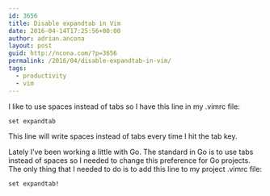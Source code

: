 ```yaml
---
id: 3656
title: Disable expandtab in Vim
date: 2016-04-14T17:25:56+00:00
author: adrian.ancona
layout: post
guid: http://ncona.com/?p=3656
permalink: /2016/04/disable-expandtab-in-vim/
tags:
  - productivity
  - vim
---
```

I like to use spaces instead of tabs so I have this line in my .vimrc file:

```
set expandtab
```

This line will write spaces instead of tabs every time I hit the tab key.

Lately I&#8217;ve been working a little with Go. The standard in Go is to use tabs instead of spaces so I needed to change this preference for Go projects. The only thing that I needed to do is to add this line to my project .vimrc file:

```
set expandtab!
```

<!--more-->
